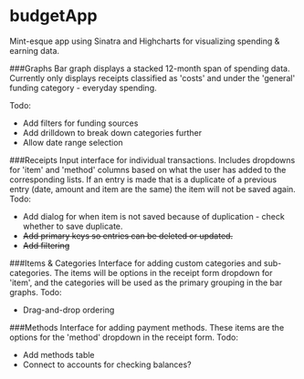 # budgetApp

Mint-esque app using Sinatra and Highcharts for visualizing spending & earning data.

###Graphs
Bar graph displays a stacked 12-month span of spending data. Currently only displays receipts classified as 'costs' and under the 'general' funding category - everyday spending.

Todo:
  - Add filters for funding sources
  - Add drilldown to break down categories further
  - Allow date range selection

###Receipts
Input interface for individual transactions. Includes dropdowns for 'item' and 'method' columns based on what the user has added to the corresponding lists. If an entry is made that is a duplicate of a previous entry (date, amount and item are the same) the item will not be saved again.
Todo:
  - Add dialog for when item is not saved because of duplication - check whether to save duplicate.
  - ~~Add primary keys so entries can be deleted or updated.~~
  - ~~Add filtering~~

###Items & Categories
Interface for adding custom categories and sub-categories. The items will be options in the receipt form dropdown for 'item', and the categories will be used as the primary grouping in the bar graphs.
Todo:
  - Drag-and-drop ordering

###Methods
Interface for adding payment methods. These items are the options for the 'method' dropdown in the receipt form.
Todo:
   - Add methods table
   - Connect to accounts for checking balances?
